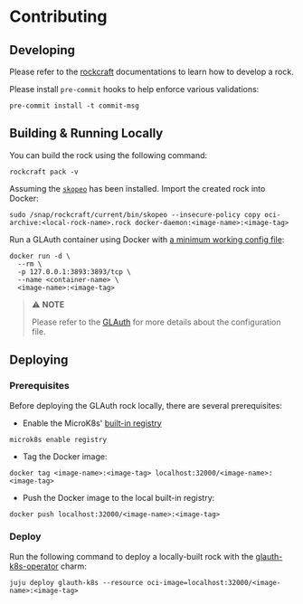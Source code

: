 # Contributing

## Developing

Please refer to
the [rockcraft](https://canonical-craft-parts.readthedocs-hosted.com/en/latest/reference/index.html)
documentations to learn how to develop a rock.

Please install `pre-commit` hooks to help enforce various validations:

```shell
pre-commit install -t commit-msg
```

## Building & Running Locally

You can build the rock using the following command:

```shell
rockcraft pack -v
```

Assuming the [`skopeo`](https://snapcraft.io/install/skopeo/ubuntu) has been
installed. Import the created rock into Docker:

```shell
sudo /snap/rockcraft/current/bin/skopeo --insecure-policy copy oci-archive:<local-rock-name>.rock docker-daemon:<image-name>:<image-tag>
```

Run a GLAuth container using Docker with [a minimum working config file](config/glauth.cfg):

```shell
docker run -d \
  --rm \
  -p 127.0.0.1:3893:3893/tcp \
  --name <container-name> \
  <image-name>:<image-tag>
```

> ⚠️ **NOTE**
>
> Please refer to the [GLAuth](https://github.com/glauth/glauth) for more
> details about the configuration file.

## Deploying

### Prerequisites

Before deploying the GLAuth rock locally, there are several prerequisites:

- Enable the
  MicroK8s' [built-in registry](https://microk8s.io/docs/registry-built-in)

```shell
microk8s enable registry
```

- Tag the Docker image:

```shell
docker tag <image-name>:<image-tag> localhost:32000/<image-name>:<image-tag>
```

- Push the Docker image to the local built-in registry:

```shell
docker push localhost:32000/<image-name>:<image-tag>
```

### Deploy

Run the following command to deploy a locally-built rock with
the [glauth-k8s-operator](https://github.com/canonical/glauth-k8s-operator)
charm:

```shell
juju deploy glauth-k8s --resource oci-image=localhost:32000/<image-name>:<image-tag>
```
